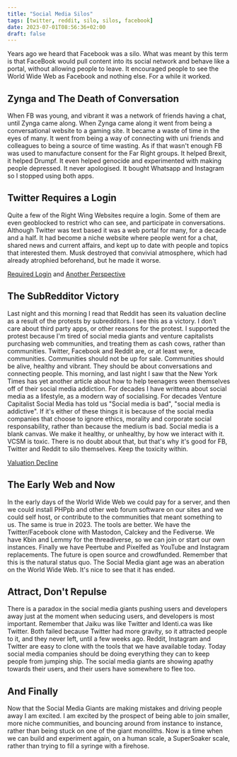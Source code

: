 ```yaml
---
title: "Social Media Silos"
tags: [twitter, reddit, silo, silos, facebook]
date: 2023-07-01T08:56:36+02:00
draft: false
---
```

Years ago we heard that Facebook was a silo. What was meant by this term is that FaceBook would pull content into its social network and behave like a portal, without allowing people to leave. It encouraged people to see the World Wide Web as Facebook and nothing else. For a while it worked.

## Zynga and The Death of Conversation

When FB was young, and vibrant it was a network of friends having a chat, until Zynga came along. When Zynga came along it went from being a conversational website to a gaming site. It became a waste of time in the eyes of many. It went from being a way of connecting with uni friends and colleagues to being a source of time wasting.
As if that wasn't enough FB was used to manufacture consent for the Far Right groups. It helped Brexit, it helped Drumpf. It even helped genocide and experimented with making people depressed. It never apologised.
It bought Whatsapp and Instagram so I stopped using both apps. 

## Twitter Requires a Login

Quite a few of the Right Wing Websites require a login. Some of them are even geoblocked to restrict who can see, and participate in conversations. Although Twitter was text based it was a web portal for many, for a decade and a half. It had become a niche website where people went for a chat, shared news and current affairs, and kept up to date with people and topics that interested them. Musk destroyed that convivial atmosphere, which had already atrophied beforehand, but he made it worse.

[Required Login](https://www.theverge.com/2023/6/30/23779764/twitter-blocks-unregistered-users-account-tweets) and 
[Another Perspective](https://www.zdnet.com/article/twitter-seeing-record-user-engagement-the-data-tells-a-different-story/)

## The SubRedditor Victory

Last night and this morning I read that Reddit has seen its valuation decline as a result of the protests by subredditors. I see this as a victory. I don't care about third party apps, or other reasons for the protest. I supported the protest because I'm tired of social media giants and venture capitalists purchasing web communities, and treating them as cash cows, rather than communities.
Twitter, Facebook and Reddit are, or at least were, communities. Communities should not be up for sale. Communities should be alive, healthy and vibrant. They should be about conversations and connecting people.
This morning, and last night I saw that the New York Times has yet another article about how to help teenagers ween themselves off of their social media addiction. For decades I have writtena about social media as a lifestyle, as a modern way of socialising. For decades Venture Capitalist Social Media has told us "Social media is bad", "social media is addictive". If it's either of these things it is because of the social media companies that choose to ignore ethics, morality and corporate social responsability, rather than because the medium is bad. Social media is a blank canvas. We make it healthy, or unhealthy, by how we interact with it. VCSM is toxic. There is no doubt about that, but that's why it's good for FB, Twitter and Reddit to silo themselves. Keep the toxicity within.

[Valuation Decline](https://techcrunch.com/2023/06/30/fidelity-deepens-valuation-cut-for-reddit-and-discord/)

## The Early Web and Now

In the early days of the World Wide Web we could pay for a server, and then we could install PHPpb and other web forum software on our sites and we could self host, or contribute to the communities that meant something to us. The same is true in 2023. The tools are better. We have the Twitter/Facebook clone with Mastodon, Calckey and the Fediverse. We have Kbin and Lemmy for the threadiverse, so we can join or start our own instances. Finally we have Peertube and Pixelfed as YouTube and Instagram replacements. The future is open source and crowdfunded. Remember that this is the natural status quo. The Social Media giant age was an aberation on the World Wide Web. It's nice to see that it has ended.

## Attract, Don't Repulse

There is a paradox in the social media giants pushing users and developers away just at the moment when seducing users, and developers is most important. Remember that Jaiku was like Twitter and Identi.ca was like Twitter. Both failed because Twitter had more gravity, so it attracted people to it, and they never left, until a few weeks ago. Reddit, Instagram and Twitter are easy to clone with the tools that we have available today. Today social media companies should be doing everything they can to keep people from jumping ship. The social media giants are showing apathy towards their users, and their users have somewhere to flee too. 

## And Finally

Now that the Social Media Giants are making mistakes and driving people away I am excited. I am excited by the prospect of being able to join smaller, more niche communities, and bouncing around from instance to instance, rather than being stuck on one of the giant monoliths. Now is a time when we can build and experiment again, on a human scale, a SuperSoaker scale, rather than trying to fill a syringe with a firehose.
